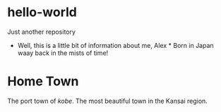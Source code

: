 # hello-world
Just another repository
* Well, this is a little bit of information about me, Alex *
Born in Japan waay back in the mists of time!

Home Town
===
The port town of _kobe_.  The most beautiful town in the Kansai region.  

